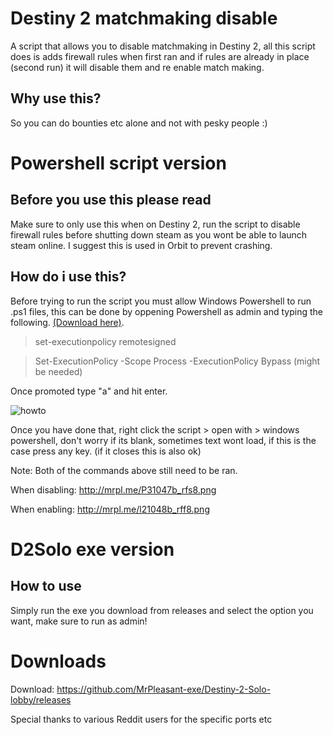 # Destiny 2 matchmaking disable
A script that allows you to disable matchmaking in Destiny 2, all this script does is adds firewall rules when first ran and if rules are already in place (second run) it will disable them and re enable match making. 

## Why use this? 

So you can do bounties etc alone and not with pesky people :) 

# Powershell script version

## Before you use this please read

Make sure to only use this when on Destiny 2, run the script to disable firewall rules before shutting down steam as you wont be able to launch steam online. I suggest this is used in Orbit to prevent crashing. 

## How do i use this?

Before trying to run the script you must allow Windows Powershell to run .ps1 files, this can be done by oppening Powershell as admin and typing the following. [(Download here)](https://github.com/MrPleasant-exe/Destiny-2-Solo-lobby/releases).

> set-executionpolicy remotesigned

> Set-ExecutionPolicy -Scope Process -ExecutionPolicy Bypass (might be needed)

Once promoted type "a" and hit enter. 

![howto](http://mrpl.me/pc1046b_rfx3.gif)

Once you have done that, right click the script > open with > windows powershell, don't worry if its blank, sometimes text wont load, if this is the case press any key. (if it closes this is also ok)

Note: Both of the commands above still need to be ran.

When disabling: http://mrpl.me/P31047b_rfs8.png

When enabling: http://mrpl.me/l21048b_rff8.png

# D2Solo exe version

## How to use

Simply run the exe you download from releases and select the option you want, make sure to run as admin! 

# Downloads

Download: https://github.com/MrPleasant-exe/Destiny-2-Solo-lobby/releases

Special thanks to various Reddit users for the specific ports etc
